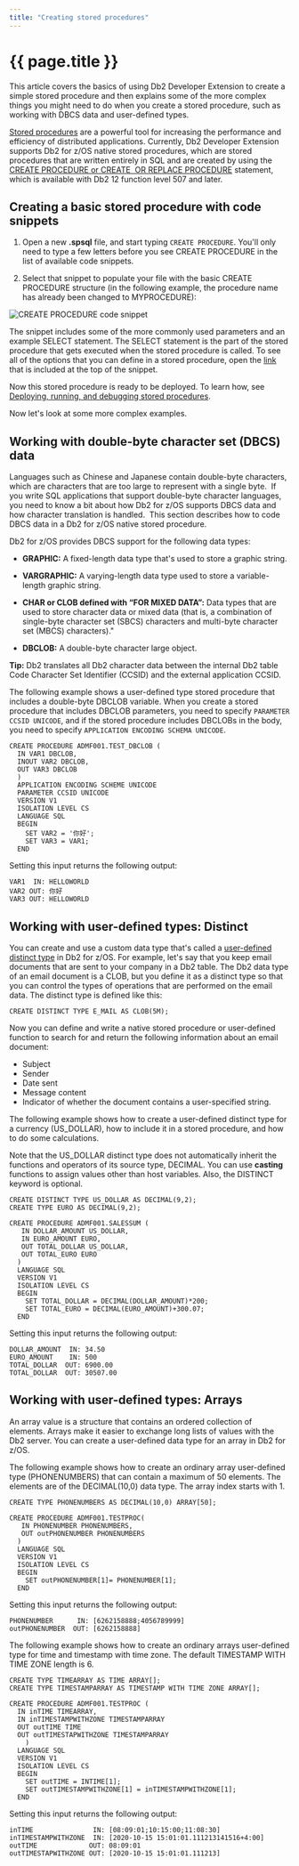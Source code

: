 ```yaml
---
title: "Creating stored procedures"
---
```


# {{ page.title }}

This article covers the basics of using Db2 Developer Extension to create a simple stored procedure and then explains some of the more complex things you might need to do when you create a stored procedure, such as working with DBCS data and user-defined types.

[Stored procedures](https://www.ibm.com/support/knowledgecenter/en/SSEPEK_12.0.0/apsg/src/tpc/db2z_storedprocedure.html) are a powerful tool for increasing the performance and efficiency of distributed applications. Currently, Db2 Developer Extension supports Db2 for z/OS native stored procedures, which are stored procedures that are written entirely in SQL and are created by using the [CREATE PROCEDURE or CREATE  OR REPLACE PROCEDURE](https://www.ibm.com/support/knowledgecenter/SSEPEK_12.0.0/sqlref/src/tpc/db2z_sql_createproceduresqlnative.html) statement, which is available with Db2 12 function level 507 and later.

## Creating a basic stored procedure with code snippets

1. Open a new **.spsql** file, and start typing `CREATE PROCEDURE`. You'll only need to type a few letters before you see CREATE PROCEDURE in the list of available code snippets.

2. Select that snippet to populate your file with the basic CREATE PROCEDURE structure (in the following example, the procedure name has already been changed to MYPROCEDURE):

![CREATE PROCEDURE code snippet]({{site.baseurl}}/assets/images/create-sp-snippet.png)

The snippet includes some of the more commonly used parameters and an example SELECT statement. The SELECT statement is the part of the stored procedure that gets executed when the stored procedure is called. To see all of the options that you can define in a stored procedure, open the [link](https://www.ibm.com/support/knowledgecenter/SSEPEK_12.0.0/sqlref/src/tpc/db2z_sql_createproceduresqlnative.html) that is included at the top of the snippet.

Now this stored procedure is ready to be deployed. To learn how, see [Deploying, running, and debugging stored procedures]({{site.baseurl}}/docs/working-with-stored-procedures/deploying-running-and-debugging-stored-procedures-basics.html).

Now let's look at some more complex examples.

## Working with double-byte character set (DBCS) data

Languages such as Chinese and Japanese contain double-byte characters, which are characters that are too large to represent with a single byte.  If you write SQL applications that support double-byte character languages, you need to know a bit about how Db2 for z/OS supports DBCS data and how character translation is handled.  This section describes how to code DBCS data in a Db2 for z/OS native stored procedure.

Db2 for z/OS provides DBCS support for the following data types:

- **GRAPHIC:** A fixed-length data type that's used to store a graphic string.

- **VARGRAPHIC:** A varying-length data type used to store a variable-length graphic string.

- **CHAR or CLOB defined with “FOR MIXED DATA”:** Data types that are used to store character data or mixed data (that is, a combination of single-byte character set (SBCS) characters and multi-byte character set (MBCS) characters)."

- **DBCLOB:** A double-byte character large object.

**Tip:** Db2 translates all Db2 character data between the internal Db2 table Code Character Set Identifier (CCSID) and the external application CCSID.

The following example shows a user-defined type stored procedure that includes a double-byte DBCLOB variable. When you create a stored procedure that includes DBCLOB parameters, you need to specify `PARAMETER CCSID UNICODE`, and if the stored procedure includes DBCLOBs in the body, you need to specify `APPLICATION ENCODING SCHEMA UNICODE`.

```
CREATE PROCEDURE ADMF001.TEST_DBCLOB (
  IN VAR1 DBCLOB,
  INOUT VAR2 DBCLOB,
  OUT VAR3 DBCLOB
  )
  APPLICATION ENCODING SCHEME UNICODE
  PARAMETER CCSID UNICODE
  VERSION V1
  ISOLATION LEVEL CS
  LANGUAGE SQL
  BEGIN
    SET VAR2 = '你好';
    SET VAR3 = VAR1;
  END
```

Setting this input returns the following output:

```
VAR1  IN: HELLOWORLD
VAR2 OUT: 你好
VAR3 OUT: HELLOWORLD
```

## Working with user-defined types: Distinct

You can create and use a custom data type that's called a [user-defined distinct type](https://www.ibm.com/support/knowledgecenter/en/SSEPEK_12.0.0/sqlref/src/tpc/db2z_distincttypessql.html) in Db2 for z/OS. For example, let's say that you keep email documents that are sent to your company in a Db2 table. The Db2 data type of an email document is a CLOB, but you define it as a distinct type so that you can control the types of operations that are performed on the email data. The distinct type is defined like this:

```
CREATE DISTINCT TYPE E_MAIL AS CLOB(5M); 
```

Now you can define and write a native stored procedure or user-defined function to search for and return the following information about an email document:

- Subject
- Sender
- Date sent
- Message content
- Indicator of whether the document contains a user-specified string.

The following example shows how to create a user-defined distinct type for a currency (US_DOLLAR), how to include it in a stored procedure, and how to do some calculations.

Note that the US_DOLLAR distinct type does not automatically inherit the functions and operators of its source type, DECIMAL. You can use **casting** functions to assign values other than host variables. Also, the DISTINCT keyword is optional.

```
CREATE DISTINCT TYPE US_DOLLAR AS DECIMAL(9,2);
CREATE TYPE EURO AS DECIMAL(9,2);
 
CREATE PROCEDURE ADMF001.SALESSUM (
   IN DOLLAR_AMOUNT US_DOLLAR,
   IN EURO_AMOUNT EURO,
   OUT TOTAL_DOLLAR US_DOLLAR,
   OUT TOTAL_EURO EURO
  )
  LANGUAGE SQL
  VERSION V1
  ISOLATION LEVEL CS 
  BEGIN
    SET TOTAL_DOLLAR = DECIMAL(DOLLAR_AMOUNT)*200;
    SET TOTAL_EURO = DECIMAL(EURO_AMOUNT)+300.07;
  END
```

Setting this input returns the following output:

```
DOLLAR_AMOUNT  IN: 34.50
EURO_AMOUNT    IN: 500
TOTAL_DOLLAR  OUT: 6900.00
TOTAL_DOLLAR  OUT: 30507.00
```

## Working with user-defined types: Arrays

An array value is a structure that contains an ordered collection of elements. Arrays make it easier to exchange long lists of values with the Db2 server. You can create a user-defined data type for an array in Db2 for z/OS.

The following example shows how to create an ordinary array user-defined type (PHONENUMBERS) that can contain a maximum of 50 elements. The elements are of the DECIMAL(10,0) data type. The array index starts with 1.

```
CREATE TYPE PHONENUMBERS AS DECIMAL(10,0) ARRAY[50];

CREATE PROCEDURE ADMF001.TESTPROC(
   IN PHONENUMBER PHONENUMBERS,
   OUT outPHONENUMBER PHONENUMBERS
  )
  LANGUAGE SQL
  VERSION V1
  ISOLATION LEVEL CS
  BEGIN
    SET outPHONENUMBER[1]= PHONENUMBER[1];
  END
```

Setting this input returns the following output:

```
PHONENUMBER      IN: [6262158888;4056789999]
outPHONENUMBER  OUT: [6262158888]
```

The following example shows how to create an ordinary arrays user-defined type for time and timestamp with time zone. The default TIMESTAMP WITH TIME ZONE length is 6.

```
CREATE TYPE TIMEARRAY AS TIME ARRAY[];
CREATE TYPE TIMESTAMPARRAY AS TIMESTAMP WITH TIME ZONE ARRAY[];

CREATE PROCEDURE ADMF001.TESTPROC (
  IN inTIME TIMEARRAY,
  IN inTIMESTAMPWITHZONE TIMESTAMPARRAY
  OUT outTIME TIME
  OUT outTIMESTAPWITHZONE TIMESTAMPARRAY
    )
  LANGUAGE SQL
  VERSION V1
  ISOLATION LEVEL CS
  BEGIN
    SET outTIME = INTIME[1];
    SET outTIMESTAMPWITHZONE[1] = inTIMESTAMPWITHZONE[1];
  END
```

Setting this input returns the following output:

```
inTIME               IN: [08:09:01;10:15:00;11:08:30]
inTIMESTAMPWITHZONE  IN: [2020-10-15 15:01:01.111213141516+4:00]
outTIME             OUT: 08:09:01
outTIMESTAPWITHZONE OUT: [2020-10-15 15:01:01.111213]
```
